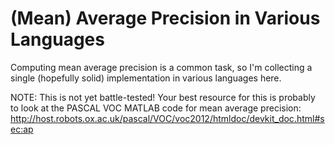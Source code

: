 # (Mean) Average Precision in Various Languages

Computing mean average precision is a common task, so I'm collecting a single
(hopefully solid) implementation in various languages here.

NOTE: This is not yet battle-tested! Your best resource for this is probably to
look at the PASCAL VOC MATLAB code for mean average precision:
http://host.robots.ox.ac.uk/pascal/VOC/voc2012/htmldoc/devkit_doc.html#sec:ap
